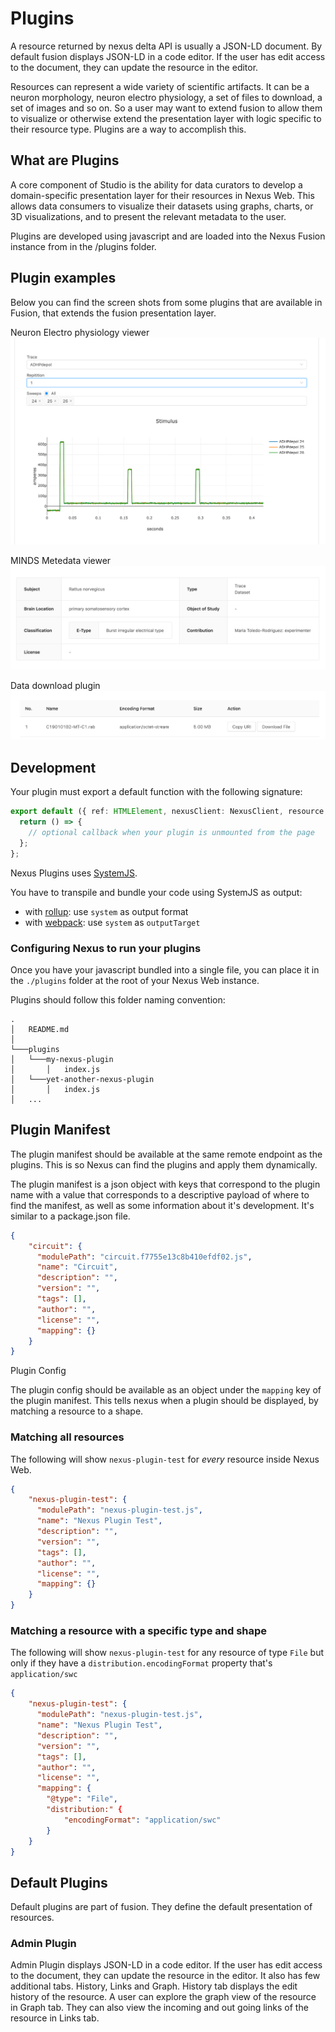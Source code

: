 # Plugins
A resource returned by nexus delta API is usually a JSON-LD document. By default fusion displays JSON-LD in a code editor. If the user has edit access to the document, they can update the resource in the editor.

Resources can represent a wide variety of scientific artifacts. It can be a neuron morphology, neuron electro physiology, a set of files to download, a set of images and so on. So a user may want to  extend fusion to allow them to visualize or otherwise extend the presentation layer with logic specific to their resource type. Plugins are a way to accomplish this.

## What are Plugins
A core component of Studio is the ability for data curators to develop a domain-specific presentation layer for their resources in Nexus Web. This allows data consumers to visualize their datasets using graphs, charts, or 3D visualizations, and to present the relevant metadata to the user.

Plugins are developed using javascript and are loaded into the Nexus Fusion instance from in the /plugins folder.

## Plugin examples
Below you can find the screen shots from some plugins that are available in Fusion, that extends the fusion presentation layer.

Neuron Electro physiology viewer
![](../assets/fusion-ephys-plugin.png)

MINDS Metedata viewer
![](../assets/fusion-metadata-plugin.png)

Data download plugin
![](../assets/fusion-download-plugin.png)

## Development

Your plugin must export a default function with the following signature:

```typescript
export default ({ ref: HTMLElement, nexusClient: NexusClient, resource: Resource<T> }) => {
  return () => {
    // optional callback when your plugin is unmounted from the page
  };
};
```

Nexus Plugins uses [SystemJS](https://github.com/systemjs/systemjs).

You have to transpile and bundle your code using SystemJS as output:

- with [rollup](https://rollupjs.org/guide/en/#outputformat): use `system` as output format
- with [webpack](https://webpack.js.org/configuration/output/#outputlibrarytarget): use `system` as `outputTarget`

### Configuring Nexus to run your plugins

Once you have your javascript bundled into a single file, you can place it in the `./plugins` folder at the root of your Nexus Web instance.

Plugins should follow this folder naming convention:

```
.
│   README.md
│
└───plugins
│   └───my-nexus-plugin
│       │   index.js
│   └───yet-another-nexus-plugin
│       │   index.js
│   ...
```

## Plugin Manifest

The plugin manifest should be available at the same remote endpoint as the plugins. This is so Nexus can find the plugins and apply them dynamically.

The plugin manifest is a json object with keys that correspond to the plugin name with a value that corresponds to a descriptive payload of where to find the manifest, as well as some information about it's development. It's similar to a package.json file.

```json
{
    "circuit": {
      "modulePath": "circuit.f7755e13c8b410efdf02.js",
      "name": "Circuit",
      "description": "",
      "version": "",
      "tags": [],
      "author": "",
      "license": "",
      "mapping": {}
    }
}
```

Plugin Config

The plugin config should be available as an object under the `mapping` key of the plugin manifest. This tells nexus when a plugin should be displayed, by matching a resource to a shape.

### Matching all resources

The following will show `nexus-plugin-test` for _every_ resource inside Nexus Web.

```json
{
    "nexus-plugin-test": {
      "modulePath": "nexus-plugin-test.js",
      "name": "Nexus Plugin Test",
      "description": "",
      "version": "",
      "tags": [],
      "author": "",
      "license": "",
      "mapping": {}
    }
}
```

### Matching a resource with a specific type and shape

The following will show `nexus-plugin-test` for any resource of type `File` but only if they have a `distribution.encodingFormat` property that's `application/swc`

```json
{
    "nexus-plugin-test": {
      "modulePath": "nexus-plugin-test.js",
      "name": "Nexus Plugin Test",
      "description": "",
      "version": "",
      "tags": [],
      "author": "",
      "license": "",
      "mapping": {
        "@type": "File",
        "distribution:" {
            "encodingFormat": "application/swc"
        }
    }
}
```

## Default Plugins

Default plugins are part of fusion. They define the default presentation of resources.

### Admin Plugin

Admin Plugin displays JSON-LD in a code editor. If the user has edit access to the document, they can update the resource in the editor. It also has few additional tabs. History, Links and Graph. History tab displays the edit history of the resource. A user can explore the graph view of the resource in Graph tab. They can also view the incoming and out going links of the resource in Links tab.